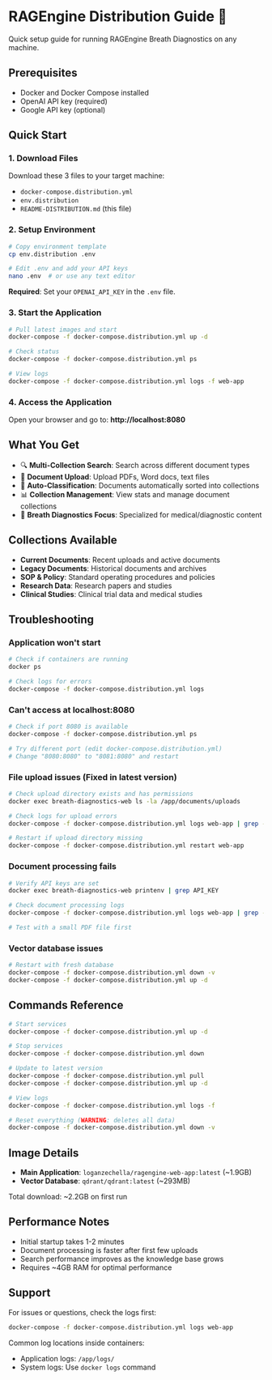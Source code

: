# RAGEngine Distribution Guide 🚀

Quick setup guide for running RAGEngine Breath Diagnostics on any machine.

## Prerequisites

- Docker and Docker Compose installed
- OpenAI API key (required)
- Google API key (optional)

## Quick Start

### 1. Download Files

Download these 3 files to your target machine:
- `docker-compose.distribution.yml`
- `env.distribution`
- `README-DISTRIBUTION.md` (this file)

### 2. Setup Environment

```bash
# Copy environment template
cp env.distribution .env

# Edit .env and add your API keys
nano .env  # or use any text editor
```

**Required**: Set your `OPENAI_API_KEY` in the `.env` file.

### 3. Start the Application

```bash
# Pull latest images and start
docker-compose -f docker-compose.distribution.yml up -d

# Check status
docker-compose -f docker-compose.distribution.yml ps

# View logs
docker-compose -f docker-compose.distribution.yml logs -f web-app
```

### 4. Access the Application

Open your browser and go to: **http://localhost:8080**

## What You Get

- 🔍 **Multi-Collection Search**: Search across different document types
- 📄 **Document Upload**: Upload PDFs, Word docs, text files
- 🤖 **Auto-Classification**: Documents automatically sorted into collections
- 📊 **Collection Management**: View stats and manage document collections
- 🎯 **Breath Diagnostics Focus**: Specialized for medical/diagnostic content

## Collections Available

- **Current Documents**: Recent uploads and active documents
- **Legacy Documents**: Historical documents and archives
- **SOP & Policy**: Standard operating procedures and policies
- **Research Data**: Research papers and studies
- **Clinical Studies**: Clinical trial data and medical studies

## Troubleshooting

### Application won't start
```bash
# Check if containers are running
docker ps

# Check logs for errors
docker-compose -f docker-compose.distribution.yml logs
```

### Can't access at localhost:8080
```bash
# Check if port 8080 is available
docker-compose -f docker-compose.distribution.yml ps

# Try different port (edit docker-compose.distribution.yml)
# Change "8080:8080" to "8081:8080" and restart
```

### File upload issues (Fixed in latest version)
```bash
# Check upload directory exists and has permissions
docker exec breath-diagnostics-web ls -la /app/documents/uploads

# Check logs for upload errors
docker-compose -f docker-compose.distribution.yml logs web-app | grep -i upload

# Restart if upload directory missing
docker-compose -f docker-compose.distribution.yml restart web-app
```

### Document processing fails
```bash
# Verify API keys are set
docker exec breath-diagnostics-web printenv | grep API_KEY

# Check document processing logs
docker-compose -f docker-compose.distribution.yml logs web-app | grep -i "processing\|ingest"

# Test with a small PDF file first
```

### Vector database issues
```bash
# Restart with fresh database
docker-compose -f docker-compose.distribution.yml down -v
docker-compose -f docker-compose.distribution.yml up -d
```

## Commands Reference

```bash
# Start services
docker-compose -f docker-compose.distribution.yml up -d

# Stop services
docker-compose -f docker-compose.distribution.yml down

# Update to latest version
docker-compose -f docker-compose.distribution.yml pull
docker-compose -f docker-compose.distribution.yml up -d

# View logs
docker-compose -f docker-compose.distribution.yml logs -f

# Reset everything (WARNING: deletes all data)
docker-compose -f docker-compose.distribution.yml down -v
```

## Image Details

- **Main Application**: `loganzechella/ragengine-web-app:latest` (~1.9GB)
- **Vector Database**: `qdrant/qdrant:latest` (~293MB)

Total download: ~2.2GB on first run

## Performance Notes

- Initial startup takes 1-2 minutes
- Document processing is faster after first few uploads
- Search performance improves as the knowledge base grows
- Requires ~4GB RAM for optimal performance

## Support

For issues or questions, check the logs first:
```bash
docker-compose -f docker-compose.distribution.yml logs web-app
```

Common log locations inside containers:
- Application logs: `/app/logs/`
- System logs: Use `docker logs` command 